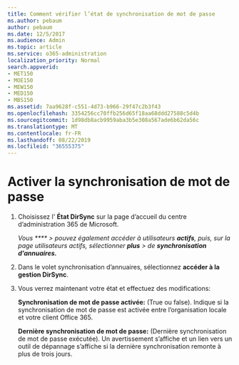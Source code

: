 ```yaml
---
title: Comment vérifier l’état de synchronisation de mot de passe
ms.author: pebaum
author: pebaum
ms.date: 12/5/2017
ms.audience: Admin
ms.topic: article
ms.service: o365-administration
localization_priority: Normal
search.appverid:
- MET150
- MOE150
- MEW150
- MED150
- MBS150
ms.assetid: 7aa9628f-c551-4d73-b966-29f47c2b3f43
ms.openlocfilehash: 3354256cc70ffb256d65f18aa68ddd27588c5d4b
ms.sourcegitcommit: 1d98db8acb9959aba3b5e308a567ade6b62da56c
ms.translationtype: MT
ms.contentlocale: fr-FR
ms.lasthandoff: 08/22/2019
ms.locfileid: "36555375"
---
```

# <a name="enable-password-sync"></a>Activer la synchronisation de mot de passe

1.  Choisissez l' **État DirSync** sur la page d’accueil du centre d’administration 365 de Microsoft. 
    
     *Vous **** \> pouvez également accéder à utilisateurs **actifs**, puis, sur la page utilisateurs actifs, sélectionner **plus** \> de **synchronisation d’annuaires.*** 
    
2. Dans le volet synchronisation d’annuaires, sélectionnez **accéder à la gestion DirSync**. 
    
3. Vous verrez maintenant votre état et effectuez des modifications:
    
    **Synchronisation de mot de passe activée:** (True ou false). Indique si la synchronisation de mot de passe est activée entre l’organisation locale et votre client Office 365. 
    
    **Dernière synchronisation de mot de passe:** (Dernière synchronisation de mot de passe exécutée). Un avertissement s’affiche et un lien vers un outil de dépannage s’affiche si la dernière synchronisation remonte à plus de trois jours. 
    

